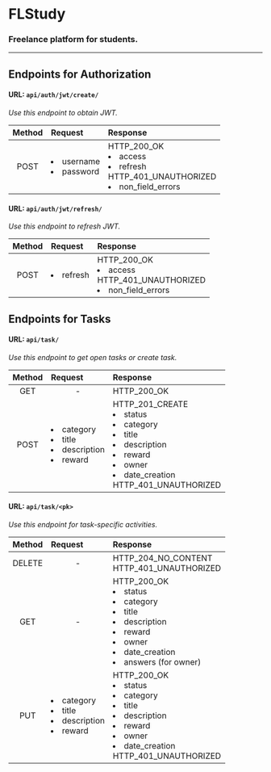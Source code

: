 # FLStudy

### Freelance platform for students.

---

## Endpoints for Authorization

#### URL: `api/auth/jwt/create/`

_Use this endpoint to obtain JWT._

| Method | Request                            | Response                                                                                    |
| :----: |:---------------------------------- | :------------------------------------------------------------------------------------------ |
| POST   | <li>username</li><li>password</li> | HTTP_200_OK <li>access</li><li>refresh</li> HTTP_401_UNAUTHORIZED <li>non_field_errors</li> |

#### URL: `api/auth/jwt/refresh/`

_Use this endpoint to refresh JWT._

| Method | Request          | Response                                                                    |
| :----: |:---------------- | :-------------------------------------------------------------------------- |
| POST   | <li>refresh</li> | HTTP_200_OK <li>access</li> HTTP_401_UNAUTHORIZED <li>non_field_errors</li> |


## Endpoints for Tasks

#### URL: `api/task/`

_Use this endpoint to get open tasks or create task._

| Method | Request                                                            | Response                                                                                                                                                    |
| :----: |:------------------------------------------------------------------ | :---------------------------------------------------------------------------------------------------------------------------------------------------------- |
| GET    | <center>-</center>                                                 | HTTP_200_OK                                                                                                                                                 |
| POST   | <li>category</li><li>title</li><li>description</li><li>reward</li> | HTTP_201_CREATE <li>status</li><li>category</li><li>title</li><li>description</li><li>reward</li><li>owner</li><li>date_creation</li> HTTP_401_UNAUTHORIZED |

#### URL: `api/task/<pk>`

_Use this endpoint for task-specific activities._

| Method   | Request                                                            | Response                                                                                                                                                      |
| :------: |:------------------------------------------------------------------ | :------------------------------------------------------------------------------------------------------------------------------------------------------------ |
| DELETE   | <center>-</center>                                                 | HTTP_204_NO_CONTENT <br> HTTP_401_UNAUTHORIZED                                                                                                                |
| GET      | <center>-</center>                                                 | HTTP_200_OK <li>status</li><li>category</li><li>title</li><li>description</li><li>reward</li><li>owner</li><li>date_creation</li><li>answers (for owner)</li> |
| PUT      | <li>category</li><li>title</li><li>description</li><li>reward</li> | HTTP_200_OK <li>status</li><li>category</li><li>title</li><li>description</li><li>reward</li><li>owner</li><li>date_creation</li> HTTP_401_UNAUTHORIZED       |
